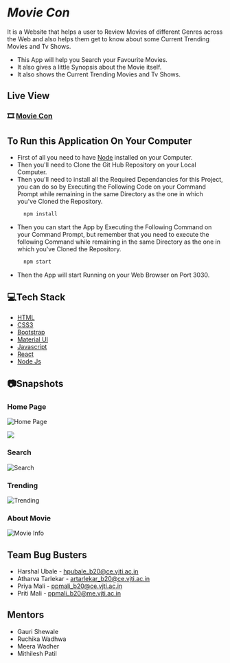 


# _Movie Con_

It is a Website that helps a user to Review Movies of different Genres across the Web and also helps them get to know about some Current Trending Movies and Tv Shows.

- This App will help you Search your Favourite Movies.
- It also gives a little Synopsis about the Movie itself.
- It also shows the Current Trending Movies and Tv Shows.

## Live View

### 🎞️ [Movie Con](https://movieconvjti.netlify.app/)




## To Run this Application On Your Computer
- First of all you need to have [Node](https://nodejs.org/en/download/) installed on your Computer.
- Then you'll need to Clone the Git Hub Repository on your Local Computer.
- Then you'll need to install all the Required Dependancies for this Project, you can do so by Executing the Following Code on your Command Prompt while remaining in the same Directory as the one in which you've Cloned the Repository.
  ```javascript
    npm install
    ```
- Then you can start the App by Executing the Following Command on your Command Prompt, but remember that you need to execute the following Command while remaining in the same Directory as the one in which you've Cloned the Repository.
  ```javascript
    npm start
    ```
- Then the App will start Running on your Web Browser on Port 3030.


## 💻Tech Stack
- [HTML](https://developer.mozilla.org/en-US/docs/Web/HTML)
- [CSS3](https://developer.mozilla.org/en-US/docs/Web/CSS)
- [Bootstrap](https://getbootstrap.com/)
- [Material UI](https://mui.com/)
- [Javascript](https://developer.mozilla.org/en-US/docs/Web/JavaScript)
- [React](https://reactjs.org/)
- [Node Js](https://nodejs.org/en/)

## 📷Snapshots

### Home Page
![Home Page](https://doc-0k-34-docs.googleusercontent.com/docs/securesc/ua8kq3mqrmo97aq0a5kaelk30irkpteh/s2s4f2adjg2c9rsilqeg7ufk0mth59bp/1639560000000/16251497574335492721/16251497574335492721/1_Wkk7JYOGV3NbuHCYCe0y_KSWTBFn3rr?e=view&authuser=1)

<img src = "https://drive.google.com/uc?export=view&id=1_Wkk7JYOGV3NbuHCYCe0y_KSWTBFn3rr" />

### Search
![Search](https://doc-0o-34-docs.googleusercontent.com/docs/securesc/ua8kq3mqrmo97aq0a5kaelk30irkpteh/1k1q9mq0mf2tgpb6tgfl1ugk8o8ll63l/1639560000000/16251497574335492721/16251497574335492721/1n38nDo66D_J5kFWV0d3i3Qz-nCv_IGEr?e=view&authuser=1)

### Trending
![Trending](https://doc-0o-34-docs.googleusercontent.com/docs/securesc/ua8kq3mqrmo97aq0a5kaelk30irkpteh/gv46miai6v464to4c9s921admi0nigjl/1639560000000/16251497574335492721/16251497574335492721/1oEeqQUi7CAb2EU_242yEpCdsd2x3J6oS?e=view&authuser=1)

### About Movie
 ![Movie Info](https://doc-10-34-docs.googleusercontent.com/docs/securesc/ua8kq3mqrmo97aq0a5kaelk30irkpteh/iabdgl2dtsed6krg862ilgcecoeosugv/1639559925000/16251497574335492721/16251497574335492721/10pWK_dRrsQ-j-OnRflYFh4cntHw6lZNp?e=view&authuser=1&nonce=b94tl6t07pkq8&user=16251497574335492721&hash=aqi31ins46k0v53e92oirii1vta4mkfd)
 

## Team Bug Busters

- Harshal Ubale - hpubale_b20@ce.vjti.ac.in 
- Atharva Tarlekar - artarlekar_b20@ce.vjti.ac.in
- Priya Mali - ppmali_b20@ce.vjti.ac.in
- Priti Mali - ppmali_b20@me.vjti.ac.in

## Mentors
- Gauri Shewale
- Ruchika Wadhwa
- Meera Wadher
- Mithilesh Patil


